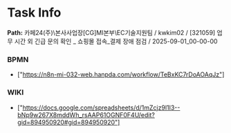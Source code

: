 # Task Info

**Path:** 카페24(주)\본사사업장\[CG]MI본부\EC기술지원팀 / kwkim02 / [321059] 업무 시간 외 긴급 문의 확인 _ 쇼핑몰 접속_결제 장애 점검 / 2025-09-01_00-00-00

### BPMN
- ["https://n8n-mi-032-web.hanpda.com/workflow/TeBxKC7rDoAOAqJz"]

### WIKI
- ["https://docs.google.com/spreadsheets/d/1mZcjz9l1I3--bNp9w267X8mddWh_rsAAP61OGNF0F4U/edit?gid=894950920#gid=894950920"]

